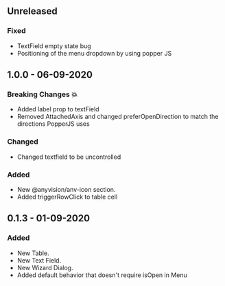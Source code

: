 ## Unreleased

### Fixed

- TextField empty state bug
- Positioning of the menu dropdown by using popper JS

## 1.0.0 - 06-09-2020

### Breaking Changes :boom:

- Added label prop to textField
- Removed AttachedAxis and changed preferOpenDirection to match the directions PopperJS uses

### Changed

- Changed textfield to be uncontrolled

### Added

- New @anyvision/anv-icon section.
- Added triggerRowClick to table cell

## 0.1.3 - 01-09-2020

### Added

- New Table.
- New Text Field.
- New Wizard Dialog.
- Added default behavior that doesn't require isOpen in Menu

<!--
Sections:
### Breaking Changes :boom:
### Added
### Changed
### Deprecated
### Removed
### Fixed
### Security
-->
